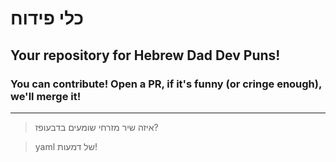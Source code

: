 # כלי פידוח

## Your repository for Hebrew Dad Dev Puns!

### You can contribute! Open a PR, if it's funny (or cringe enough), we'll merge it!

---

> איזה שיר מזרחי שומעים בדבעופז?

> yaml של דמעות!
